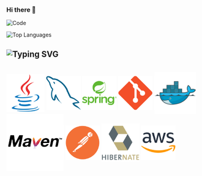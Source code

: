 ### Hi there 👋
![Code](https://res.cloudinary.com/superfolio/image/upload/v1620689979/68747470733a2f2f692e70696e696d672e636f6d2f6f726967696e616c732f63362f33332f63322f63363333633230656465383266306530636564376435373064626533613166332e676966_yjuh2s.gif)



<div align="left">
 <img src="https://github-readme-stats.vercel.app/api/top-langs/?username=arthurr-jpg&layout=compact&theme=highcontrast" alt="Top Languages">
</div>

<h2 <a href="https://git.io/typing-svg"><img src="https://readme-typing-svg.demolab.com?font=Fira+Code&pause=1000&color=CCF817&random=false&width=500&height=40&lines=Skills." alt="Typing SVG" /></a></h2>
<div style="display: inline_block"><br>
  <img align="center" alt="Arthur-Java" height="100" width="100" src="https://raw.githubusercontent.com/devicons/devicon/master/icons/java/java-original.svg">
  <img align="center" alt="Arthur-MySQL" height="90" width="90" src="https://raw.githubusercontent.com/devicons/devicon/master/icons/mysql/mysql-original.svg">
  <img align="center" alt="Arthur-Spring" height="90" width="90" src="https://raw.githubusercontent.com/devicons/devicon/master/icons/spring/spring-original-wordmark.svg">
  <img align="center" alt="Arthur-Git" height="90" width="90" src="https://raw.githubusercontent.com/devicons/devicon/master/icons/git/git-original.svg">
  <img align="center" alt="Arthur-Git" height="110" width="110" src="https://raw.githubusercontent.com/devicons/devicon/master/icons/docker/docker-original.svg">
  <img align="center" alt="Arthur-Git" height="150" width="150" src="https://raw.githubusercontent.com/devicons/devicon/master/icons/maven/maven-original-wordmark.svg">
  <img align="center" alt="Arthur-Git" height="90" width="90" src="https://raw.githubusercontent.com/devicons/devicon/master/icons/postman/postman-original.svg">
   <img align="center" alt="Arthur-Git" height="100" width="100" src="https://raw.githubusercontent.com/devicons/devicon/master/icons/hibernate/hibernate-original-wordmark.svg">
   <img align="center" alt="Arthur-Git" height="90" width="90" src="https://raw.githubusercontent.com/devicons/devicon/master/icons/amazonwebservices/amazonwebservices-original-wordmark.svg">
</div>


